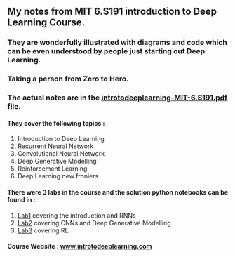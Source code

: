 ## My notes from MIT 6.S191 introduction to Deep Learning Course.
### They are wonderfully illustrated with diagrams and code which can be even understood by people just starting out Deep Learning. 
### Taking a person from Zero to Hero. 
### The actual notes are in the [introtodeeplearning-MIT-6.S191.pdf](introtodeeplearning-MIT-6.S191.pdf) file.
#### They cover the following topics :
  1. Introduction to Deep Learning
  2. Recurrent Neural Network
  3. Convolutional Neural Network
  4. Deep Generative Modelling
  5. Reinforcement Learning
  6. Deep Learning new froniers
#### There were 3 labs in the course and the solution python notebooks can be found in :
  1. [Lab1](Lab1) covering the introduction and RNNs
  2. [Lab2](Lab2) covering CNNs and Deep Generative Modelling
  3. [Lab3](Lab3) covering RL
#### Course Website : www.introtodeeplearning.com  
